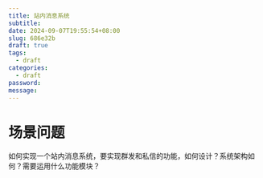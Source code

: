 ```yaml
---
title: 站内消息系统
subtitle: 
date: 2024-09-07T19:55:54+08:00
slug: 686e32b
draft: true
tags:
  - draft
categories:
  - draft
password: 
message:
---
```

# 场景问题

如何实现一个站内消息系统，要实现群发和私信的功能，如何设计？系统架构如何？需要运用什么功能模块？

